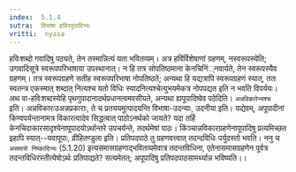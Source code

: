 ```yaml
---
index:  5.1.4
sutra:  विभाषा हविरपूपादिभ्यः
vritti:  nyasa
---
```


हविःशब्दो गवादिषु पठ्यते, तेन तस्मान्नित्यं यता भवितव्यम्। अत्र हविंर्विशेषाणां ग्रहणम्, नस्वरूपस्येति; उगवादिसूत्रे स्वरूपपरिभाषाया उपस्थानात्। न हि तत्र सोपतिष्ठमाना केनचिनिं्नवार्यते, तेन स्वरूपस्यैव ग्रहणम्। तत्र स्वरूपग्रहणे सतीह स्वरूपपरिभाषा नोपतिष्ठते; अन्यथा हि यद्यत्रापि स्वरूपग्रहणं स्यात्, ततः स्वतन्त्र एकस्मात् शब्दात् नित्यश्च यतो विधिः स्यादनित्यश्चेत्युभयमेकत्र नोपपद्यत इति न भवति विपर्ययः। अथ वा-हविःशब्दस्येहि पृथगुपादानादर्थप्रधानत्वमवसीयते, अन्यथा ह्यपूपादिष्वेव पठेदिति। `अन्नविकारेभ्यश्च` इति। अन्नविकारःउअन्नप्रकाराः, ते च प्रतययमुत्पादयन्ति विभाषा-उदन्याः, उदनीया इति। यद्येवम्, अपूपादीनां किण्वपर्यन्तानामत्र विकारत्वादेव सिद्धत्वात् पाठोऽनर्थको जायते? यदा तर्हि केनचिदाकारसादृश्येनापूपादयोऽर्थान्तरे उपचर्यन्ते, तदर्थमेषां पाठः। किंञ्चान्नविकारग्रहणेनापूपादिषु प्रत्यमिच्छत इहापि स्यात्--यवापूपाः, व्रीहितण्डुला इति। प्रतिपदपाठे तु ग्रहणवत्त्वात् तदन्दविधिः पर्युदस्तो भवति। ननु च `असमासे निष्कादिभ्यः` (5.1.20) इत्यसमासग्रहणाद्भवितव्यमेवात्र तदन्तविधिना, एतेनासमासग्रहणेन पूर्वत्र तदन्तविधिरस्तीत्येषोऽर्थः प्रतिपाद्यते? सत्यमेतत्; अपूपादिषु प्रतिपदपाठसामर्थ्यान्न भविष्यति।।

